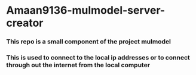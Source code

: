 # Amaan9136-mulmodel-server-creator

### This repo is a small component of the project mulmodel 
### This is used to connect to the local ip addresses or to connect through out the internet from the local computer
